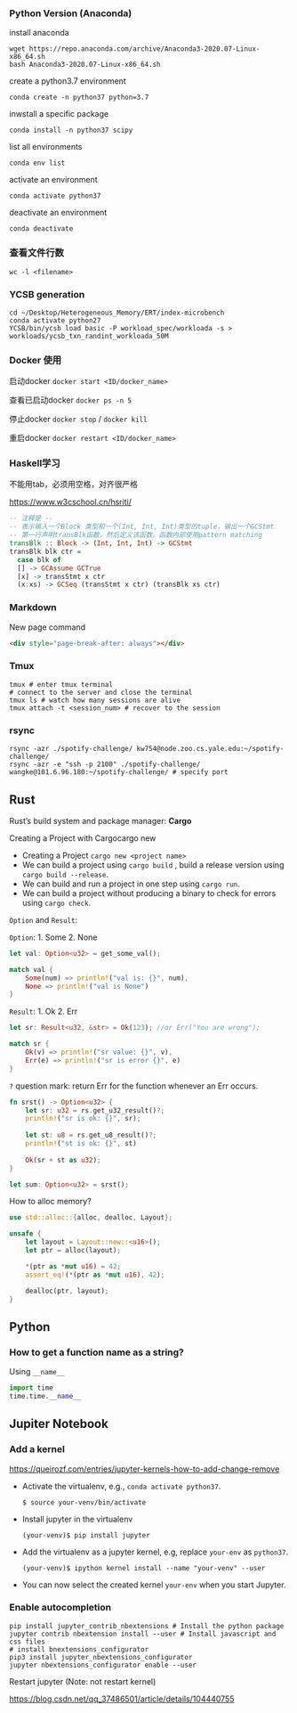 ### Python Version (Anaconda)

install anaconda

```shell
wget https://repo.anaconda.com/archive/Anaconda3-2020.07-Linux-x86_64.sh
bash Anaconda3-2020.07-Linux-x86_64.sh
```

create a python3.7 environment

```shell
conda create -n python37 python=3.7
```

inwstall a specific package

```shell
conda install -n python37 scipy
```

list all environments

```shell
conda env list
```

activate an environment

```shell
conda activate python37
```

deactivate an environment

```shell
conda deactivate
```



### 查看文件行数

```shell
wc -l <filename>
```



### YCSB generation

```shell
cd ~/Desktop/Heterogeneous_Memory/ERT/index-microbench
conda activate python27
YCSB/bin/ycsb load basic -P workload_spec/workloada -s > workloads/ycsb_txn_randint_workloada_50M
```



### Docker 使用

启动docker `docker start <ID/docker_name>`

查看已启动docker `docker ps -n 5`

停止docker `docker stop` / `docker kill`

重启docker `docker restart <ID/docker_name>`



### Haskell学习

不能用tab，必须用空格，对齐很严格

https://www.w3cschool.cn/hsriti/

```haskell
-- 注释是 --
-- 表示输入一个Block 类型和一个(Int, Int, Int)类型的tuple，输出一个GCStmt
-- 第一行声明transBlk函数，然后定义该函数，函数内部使用pattern matching
transBlk :: Block -> (Int, Int, Int) -> GCStmt
transBlk blk ctr =
  case blk of
  [] -> GCAssume GCTrue
  [x] -> transStmt x ctr
  (x:xs) -> GCSeq (transStmt x ctr) (transBlk xs ctr)
```



### Markdown

New page command

```markdown
<div style="page-break-after: always"></div>
```



### Tmux

```shell
tmux # enter tmux terminal
# connect to the server and close the terminal
tmux ls # watch how many sessions are alive
tmux attach -t <session_num> # recover to the session
```



### rsync

```shell
rsync -azr ./spotify-challenge/ kw754@node.zoo.cs.yale.edu:~/spotify-challenge/
rsync -azr -e "ssh -p 2100" ./spotify-challenge/  wangke@101.6.96.180:~/spotify-challenge/ # specify port
```





## Rust

Rust’s build system and package manager: **Cargo**

Creating a Project with Cargocargo new <project name>

- Creating a Project  `cargo new <project name>`
- We can build a project using `cargo build` , build a release version using `cargo build --release`.
- We can build and run a project in one step using `cargo run`.
- We can build a project without producing a binary to check for errors using `cargo check`.



`Option` and `Result`:

`Option`: 1. Some  2. None

```rust
let val: Option<u32> = get_some_val();

match val {
    Some(num) => println!("val is: {}", num),
    None => println!("val is None")
}
```

 `Result`: 1. Ok  2. Err

```rust
let sr: Result<u32, &str> = Ok(123); //or Err("You are wrong");

match sr {
    Ok(v) => println!("sr value: {}", v),
    Err(e) => println!("sr is error {}", e)
}
```

`?` question mark: return Err for the function whenever an Err occurs.

```rust
fn srst() -> Option<u32> {
    let sr: u32 = rs.get_u32_result()?;
    println!("sr is ok: {}", sr);
    
    let st: u8 = rs.get_u8_result()?;
    println!("st is ok: {}", st)
    
    Ok(sr + st as u32);
}

let sum: Option<u32> = srst();
```

 



How to alloc memory?

```rust
use std::alloc::{alloc, dealloc, Layout};

unsafe {
    let layout = Layout::new::<u16>();
    let ptr = alloc(layout);

    *(ptr as *mut u16) = 42;
    assert_eq!(*(ptr as *mut u16), 42);

    dealloc(ptr, layout);
}
```





## Python



### How to get a function name as a string?

Using `__name__`

```python
import time
time.time.__name__ 
```





## Jupiter Notebook

### Add a kernel

https://queirozf.com/entries/jupyter-kernels-how-to-add-change-remove

- Activate the virtualenv, e.g., `conda activate python37`.

  ```
  $ source your-venv/bin/activate
  ```

- Install jupyter in the virtualenv

  ```
  (your-venv)$ pip install jupyter
  ```

- Add the virtualenv as a jupyter kernel, e.g, replace `your-env` as `python37`.

  ```
  (your-venv)$ ipython kernel install --name "your-venv" --user
  ```

- You can now select the created kernel `your-env` when you start Jupyter.



### Enable autocompletion

```shell
pip install jupyter_contrib_nbextensions # Install the python package
jupyter contrib nbextension install --user # Install javascript and css files
# install bnextensions_configurator
pip3 install jupyter_nbextensions_configurator
jupyter nbextensions_configurator enable --user
```

Restart jupyter (Note: not restart kernel)

https://blog.csdn.net/qq_37486501/article/details/104440755